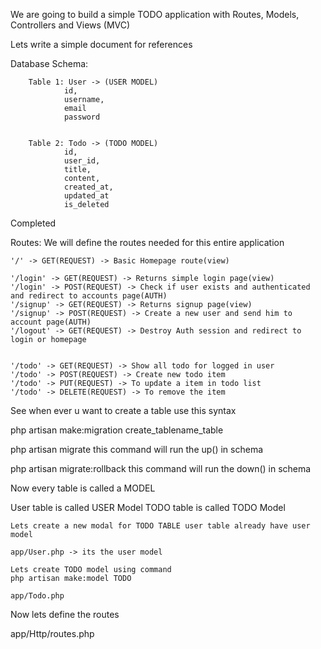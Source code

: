 We are going to build a simple TODO application with Routes, Models, Controllers and Views (MVC)

Lets write a simple document for references

Database Schema:

		Table 1: User -> (USER MODEL)
				id,
				username,
				email
				password


		Table 2: Todo -> (TODO MODEL)
				id,
				user_id,
				title,
				content,
				created_at,
				updated_at
				is_deleted

Completed

Routes:
	We will define the routes needed for this entire application

	'/' -> GET(REQUEST) -> Basic Homepage route(view)

	'/login' -> GET(REQUEST) -> Returns simple login page(view)
	'/login' -> POST(REQUEST) -> Check if user exists and authenticated and redirect to accounts page(AUTH)
	'/signup' -> GET(REQUEST) -> Returns signup page(view)
	'/signup' -> POST(REQUEST) -> Create a new user and send him to account page(AUTH)
	'/logout' -> GET(REQUEST) -> Destroy Auth session and redirect to login or homepage


	'/todo' -> GET(REQUEST) -> Show all todo for logged in user
	'/todo' -> POST(REQUEST) -> Create new todo item 
	'/todo' -> PUT(REQUEST) -> To update a item in todo list
	'/todo' -> DELETE(REQUEST) -> To remove the item





See when ever u want to create a table
use this syntax

php artisan make:migration create_tablename_table


php artisan migrate 
	this command will run the up() in schema

php artisan migrate:rollback 
	this command will run the down() in schema


Now every table is called a MODEL

User table is called USER Model
TODO table is called TODO Model

	Lets create a new modal for TODO TABLE user table already have user model

	app/User.php -> its the user model

	Lets create TODO model using command
	php artisan make:model TODO

	app/Todo.php



Now lets define the routes

app/Http/routes.php